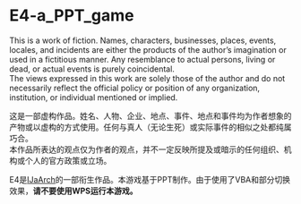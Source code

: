 # E4-a_PPT_game

This is a work of fiction. Names, characters, businesses, places, events, locales, and incidents are either the products of the author’s imagination or used in a fictitious manner. Any resemblance to actual persons, living or dead, or actual events is purely coincidental.  
The views expressed in this work are solely those of the author and do not necessarily reflect the official policy or position of any organization, institution, or individual mentioned or implied.

这是一部虚构作品。姓名、人物、企业、地点、事件、地点和事件均为作者想象的产物或以虚构的方式使用。任何与真人（无论生死）或实际事件的相似之处都纯属巧合。  
本作品所表达的观点仅为作者的观点，并不一定反映所提及或暗示的任何组织、机构或个人的官方政策或立场。

E4是[IJaArch](https://huameidudu.github.io/IJaArch/)的一部衔生作品。本游戏基于PPT制作。由于使用了VBA和部分切换效果，**请不要使用WPS运行本游戏。**
